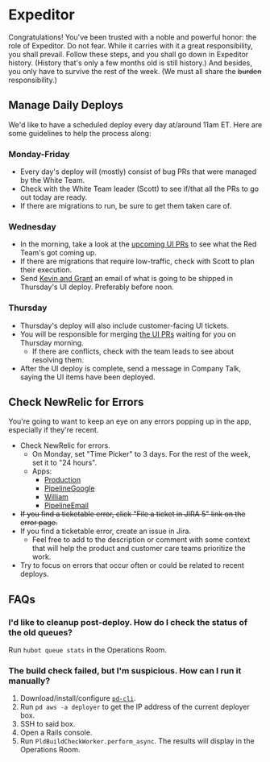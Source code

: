# Expeditor

Congratulations! You've been trusted with a noble and powerful honor: the role of Expeditor. Do not fear. While it carries with it a great responsibility, you shall prevail. Follow these steps, and you shall go down in Expeditor history. (History that's only a few months old is still history.) And besides, you only have to survive the rest of the week. (We must all share the ~~burden~~ responsibility.)

## Manage Daily Deploys

We'd like to have a scheduled deploy every day at/around 11am ET. Here are some guidelines to help the process along:

### Monday-Friday

* Every day's deploy will (mostly) consist of bug PRs that were managed by the White Team.
* Check with the White Team leader (Scott) to see if/that all the PRs to go out today are ready.
* If there are migrations to run, be sure to get them taken care of.

### Wednesday

* In the morning, take a look at the [upcoming UI PRs][GH UI PRs] to see what the Red Team's got coming up.
* If there are migrations that require low-traffic, check with Scott to plan their execution.
* Send [Kevin and Grant][k&g] an email of what is going to be shipped in Thursday's UI deploy. Preferably before noon.

### Thursday

* Thursday's deploy will also include customer-facing UI tickets.
* You will be responsible for merging [the UI PRs][GH UI PRs] waiting for you on Thursday morning.
  * If there are conflicts, check with the team leads to see about resolving them.
* After the UI deploy is complete, send a message in Company Talk, saying the UI items have been deployed.

## Check NewRelic for Errors

You're going to want to keep an eye on any errors popping up in the app, especially if they're recent.

* Check NewRelic for errors.
  * On Monday, set "Time Picker" to 3 days. For the rest of the week, set it to "24 hours".
  * Apps:
    * [Production][]
    * [PipelineGoogle][]
    * [William][]
    * [PipelineEmail][]
* ~~If you find a ticketable error, click "File a ticket in JIRA 5" link on the error page.~~
* If you find a ticketable error, create an issue in Jira.
  * Feel free to add to the description or comment with some context that will help the product and customer care teams prioritize the work.
* Try to focus on errors that occur often or could be related to recent deploys.

## FAQs

### I'd like to cleanup post-deploy. How do I check the status of the old queues?

Run `hubot queue stats` in the Operations Room.

### The build check failed, but I'm suspicious. How can I run it manually?

1. Download/install/configure [`pd-cli`][pd-cli].
2. Run `pd aws -a deployer` to get the IP address of the current deployer box.
3. SSH to said box.
4. Open a Rails console.
5. Run `PldBuildCheckWorker.perform_async`. The results will display in the Operations Room.

[k&g]: mailto:kevin@pipelinedealsco.com,grant@pipelinedealsco.com?subject=Tomorrow's%20UI%20Deploy:%20Red%20Team%20stuff

[GH UI PRs]: https://github.com/pulls?utf8=%E2%9C%93&q=is%3Aopen+is%3Apr+user%3APipelineDeals+label%3A%22Hold+for+UI+deploy%22+-label%3AWIP+label%3A%22Red+Team%22

[Production]: https://rpm.newrelic.com/accounts/7082/applications/1944961/traced_errors
[PipelineGoogle]: https://rpm.newrelic.com/accounts/7082/applications/3658335/traced_errors
[William]: https://rpm.newrelic.com/accounts/7082/applications/4073616/traced_errors
[PipelineEmail]: https://rpm.newrelic.com/accounts/7082/applications/2102351/traced_errors

[pd-cli]: https://github.com/PipelineDeals/pd_cli
